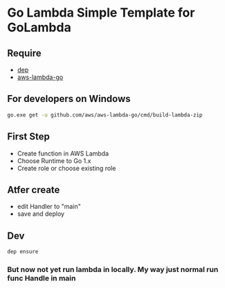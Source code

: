 # Go Lambda Simple Template for GoLambda

## Require

* [dep](https://github.com/golang/dep)
* [aws-lambda-go](https://github.com/aws/aws-lambda-go/)
## For developers on Windows
```bash
go.exe get -u github.com/aws/aws-lambda-go/cmd/build-lambda-zip
```


## First Step

* Create function in AWS Lambda
* Choose Runtime to Go 1.x
* Create role or choose existing role

## Atfer create

* edit Handler to "main"
* save and deploy

## Dev

```sh
dep ensure
```

### But now not yet run lambda in locally. My way just normal run func Handle in main
